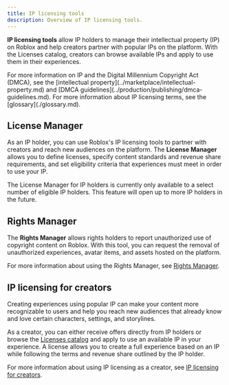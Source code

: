 ```yaml
---
title: IP licensing tools
description: Overview of IP licensing tools.
---
```


**IP licensing tools** allow IP holders to manage their intellectual property (IP) on Roblox and help creators partner with popular IPs on the platform. With the Licenses catalog, creators can browse available IPs and apply to use them in their experiences.

<Alert severity="info">
   For more information on IP and the Digital Millennium Copyright Act (DMCA), see the [intellectual property](../marketplace/intellectual-property.md) and [DMCA guidelines](../production/publishing/dmca-guidelines.md).
</Alert>

<Alert severity="info">
   For more information about IP licensing terms, see the [glossary](./glossary.md).
</Alert>

## License Manager

As an IP holder, you can use Roblox's IP licensing tools to partner with creators and reach new audiences on the platform. The **License Manager** allows you to define licenses, specify content standards and revenue share requirements, and set eligibility criteria that experiences must meet in order to use your IP.

<Alert severity="warning">
  The License Manager for IP holders is currently only available to a select number of eligible IP holders. This feature will open up to more IP holders in the future.
</Alert>

## Rights Manager

The **Rights Manager** allows rights holders to report unauthorized use of copyright content on Roblox. With this tool, you can request the removal of unauthorized experiences, avatar items, and assets hosted on the platform.

For more information about using the Rights Manager, see [Rights Manager](../production/publishing/rights-manager.md).

## IP licensing for creators

Creating experiences using popular IP can make your content more recognizable to users and help you reach new audiences that already know and love certain characters, settings, and storylines.

As a creator, you can either receive offers directly from IP holders or browse the [Licenses catalog](https://create.roblox.com/explore/licenses) and apply to use an available IP in your experience. A license allows you to create a full experience based on an IP while following the terms and revenue share outlined by the IP holder.

For more information about using IP licensing as a creator, see [IP licensing for creators](./creators.md).
